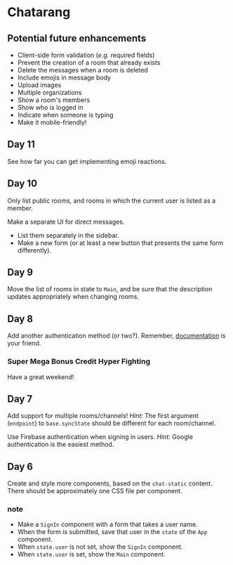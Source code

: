 # Chatarang

## Potential future enhancements

* Client-side form validation (_e.g._ required fields)
* Prevent the creation of a room that already exists
* Delete the messages when a room is deleted
* Include emojis in message body
* Upload images
* Multiple organizations
* Show a room's members
* Show who is logged in
* Indicate when someone is typing
* Make it mobile-friendly!

## Day 11

See how far you can get implementing emoji reactions.

## Day 10 

Only list public rooms, and rooms in which the current user is listed as a member.


Make a separate UI for direct messages.

* List them separately in the sidebar.
* Make a new form (or at least a new button that presents the same form differently).

## Day 9 

Move the list of rooms in state to `Main`, and be sure that the description updates appropriately when changing rooms.

## Day 8

Add another authentication method (or two?). Remember, [documentation](https://firebase.google.com/docs/auth/web/manage-users#get_the_currently_signed_in_user) is your friend.


### Super Mega Bonus Credit Hyper Fighting

Have a great weekend!

## Day 7 

Add support for multiple rooms/channels! _Hint_: The first argument (`endpoint`) to `base.syncState` should be different for each room/channel.

Use Firebase authentication when signing in users. _Hint_: Google authentication is the easiest method.


## Day 6 

Create and style more components, based on the `chat-static` content. There should be approximately one CSS file per component.

### note

* Make a `SignIn` component with a form that takes a user name.
* When the form is submitted, save that user in the `state` of the `App` component.
* When `state.user` is not set, show the `SignIn` component.
* When `state.user` is set, show the `Main` component.
